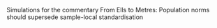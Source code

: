 Simulations for the commentary From Ells to Metres: Population norms should supersede sample-local standardisation

